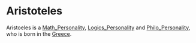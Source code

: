 # Aristoteles

Aristoeles is a [Math_Personality](13000015.md), [Logics_Personality](15000002.md) and [Philo_Personality](645002.md), who is born in the [Greece](140000003.md).